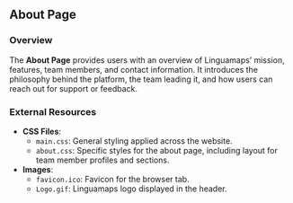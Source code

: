## About Page

### Overview

The **About Page** provides users with an overview of Linguamaps’ mission, features, team members, and contact information. It introduces the philosophy behind the platform, the team leading it, and how users can reach out for support or feedback.

### External Resources

- **CSS Files**:
  - `main.css`: General styling applied across the website.
  - `about.css`: Specific styles for the about page, including layout for team member profiles and sections.
- **Images**:
  - `favicon.ico`: Favicon for the browser tab.
  - `Logo.gif`: Linguamaps logo displayed in the header.
